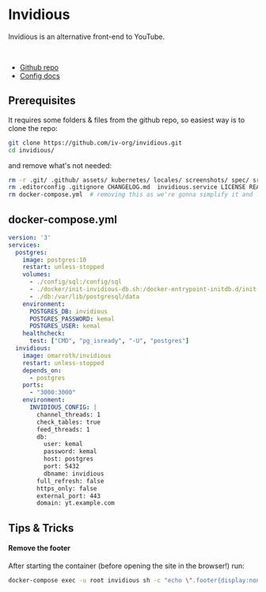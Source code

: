 # Invidious

Invidious is an alternative front-end to YouTube.

<br>

- [Github repo](https://github.com/iv-org/invidious)
- [Config docs](https://github.com/iv-org/documentation/blob/master/Configuration.md)

## Prerequisites
It requires some folders & files from the github repo, so easiest way is to clone the repo:
```sh
git clone https://github.com/iv-org/invidious.git
cd invidious/
```
and remove what's not needed:
```sh
rm -r .git/ .github/ assets/ kubernetes/ locales/ screenshots/ spec/ src/
rm .editorconfig .gitignore CHANGELOG.md  invidious.service LICENSE README.md shard.lock shard.yml TRANSLATION
rm docker-compose.yml  # removing this as we're gonna simplify it and let it use the prebuilt image from docker hub
```


## docker-compose.yml
```yml
version: '3'
services:
  postgres:
    image: postgres:10
    restart: unless-stopped
    volumes:
      - ./config/sql:/config/sql
      - ./docker/init-invidious-db.sh:/docker-entrypoint-initdb.d/init-invidious-db.sh
      - ./db:/var/lib/postgresql/data
    environment:
      POSTGRES_DB: invidious
      POSTGRES_PASSWORD: kemal
      POSTGRES_USER: kemal
    healthcheck:
      test: ["CMD", "pg_isready", "-U", "postgres"]
  invidious:
    image: omarroth/invidious
    restart: unless-stopped
    depends_on:
      - postgres
    ports:
      - "3000:3000"
    environment:
      INVIDIOUS_CONFIG: |
        channel_threads: 1
        check_tables: true
        feed_threads: 1
        db:
          user: kemal
          password: kemal
          host: postgres
          port: 5432
          dbname: invidious
        full_refresh: false
        https_only: false
        external_port: 443
        domain: yt.example.com
```


## Tips & Tricks

#### Remove the footer
After starting the container (before opening the site in the browser!) run:
```sh
docker-compose exec -u root invidious sh -c "echo \".footer{display:none;}\" >> /invidious/assets/css/default.css"
```